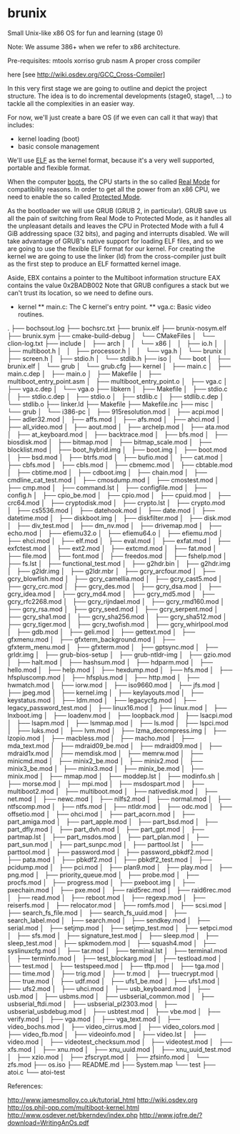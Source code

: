 # brunix
Small Unix-like x86 OS for fun and learning (stage 0)

Note: We assume 386+ when we refer to x86 architecture.

Pre-requisites:
mtools
xorriso
grub
nasm
A proper cross compiler

here [see http://wiki.osdev.org/GCC_Cross-Compiler]

In this very first stage we are going to outline and depict the project structure. The idea is to do incremental developments (stage0, stage1, ...) to tackle all the complexities in an easier way.

For now, we'll just create a bare OS (if we even can call it that way) that includes:
* kernel loading (boot)
* basic console management

We'll use [ELF](http://wiki.osdev.org/ELF) as the kernel format, because it's a very well supported, portable and flexible format.

When the computer [boots](http://wiki.osdev.org/System_Initialization_(x86)),
the CPU starts in the so called [Real Mode](http://wiki.osdev.org/Real_Mode) for compatibility reasons. In order
to get all the power from an x86 CPU, we need to enable the so called [Protected Mode](http://wiki.osdev.org/Protected_Mode).

As the bootloader we will use GRUB (GRUB 2, in particular). GRUB save us all the pain of switching from Real Mode to Protected Mode, as it handles
all the unpleasant details and leaves the CPU in Protected Mode with a full 4 GiB addressing space (32 bits),
and paging and interrupts disabled.
We will take advantage of GRUB's native support for loading ELF files, and so we are going to use the flexible ELF format for our kernel.
For creating the kernel we are going to use the linker (ld) from the cross-compiler just built as the first step
to produce an ELF formatted kernel image.



Aside,
EBX contains a pointer to the Multiboot information structure
EAX contains the value 0x2BADB002
Note that GRUB configures a stack but we can't trust its location, so we need to define ours.



* kernel
** main.c: The C kernel's entry point.
** vga.c: Basic video routines.


.
├── bochsout.log
├── bochsrc.txt
├── brunix.elf
├── brunix-nosym.elf
├── brunix.sym
├── cmake-build-debug
│   └── CMakeFiles
│       └── clion-log.txt
├── include
│   ├── arch
│   │   └── x86
│   │       ├── io.h
│   │       ├── multiboot.h
│   │       ├── processor.h
│   │       └── vga.h
│   └── brunix
│       ├── screen.h
│       ├── stdio.h
│       └── stdlib.h
├── iso
│   └── boot
│       ├── brunix.elf
│       └── grub
│           └── grub.cfg
├── kernel
│   ├── main.c
│   ├── main.c.dep
│   ├── main.o
│   ├── Makefile
│   ├── multiboot_entry_point.asm
│   ├── multiboot_entry_point.o
│   ├── vga.c
│   ├── vga.c.dep
│   └── vga.o
├── libkern
│   ├── Makefile
│   ├── stdio.c
│   ├── stdio.c.dep
│   ├── stdio.o
│   ├── stdlib.c
│   ├── stdlib.c.dep
│   └── stdlib.o
├── linker.ld
├── Makefile
├── Makefile.inc
├── misc
│   └── grub
│       └── i386-pc
│           ├── 915resolution.mod
│           ├── acpi.mod
│           ├── adler32.mod
│           ├── affs.mod
│           ├── afs.mod
│           ├── ahci.mod
│           ├── all_video.mod
│           ├── aout.mod
│           ├── archelp.mod
│           ├── ata.mod
│           ├── at_keyboard.mod
│           ├── backtrace.mod
│           ├── bfs.mod
│           ├── biosdisk.mod
│           ├── bitmap.mod
│           ├── bitmap_scale.mod
│           ├── blocklist.mod
│           ├── boot_hybrid.img
│           ├── boot.img
│           ├── boot.mod
│           ├── bsd.mod
│           ├── btrfs.mod
│           ├── bufio.mod
│           ├── cat.mod
│           ├── cbfs.mod
│           ├── cbls.mod
│           ├── cbmemc.mod
│           ├── cbtable.mod
│           ├── cbtime.mod
│           ├── cdboot.img
│           ├── chain.mod
│           ├── cmdline_cat_test.mod
│           ├── cmosdump.mod
│           ├── cmostest.mod
│           ├── cmp.mod
│           ├── command.lst
│           ├── configfile.mod
│           ├── config.h
│           ├── cpio_be.mod
│           ├── cpio.mod
│           ├── cpuid.mod
│           ├── crc64.mod
│           ├── cryptodisk.mod
│           ├── crypto.lst
│           ├── crypto.mod
│           ├── cs5536.mod
│           ├── datehook.mod
│           ├── date.mod
│           ├── datetime.mod
│           ├── diskboot.img
│           ├── diskfilter.mod
│           ├── disk.mod
│           ├── div_test.mod
│           ├── dm_nv.mod
│           ├── drivemap.mod
│           ├── echo.mod
│           ├── efiemu32.o
│           ├── efiemu64.o
│           ├── efiemu.mod
│           ├── ehci.mod
│           ├── elf.mod
│           ├── eval.mod
│           ├── exfat.mod
│           ├── exfctest.mod
│           ├── ext2.mod
│           ├── extcmd.mod
│           ├── fat.mod
│           ├── file.mod
│           ├── font.mod
│           ├── freedos.mod
│           ├── fshelp.mod
│           ├── fs.lst
│           ├── functional_test.mod
│           ├── g2hdr.bin
│           ├── g2hdr.img
│           ├── g2ldr.img
│           ├── g2ldr.mbr
│           ├── gcry_arcfour.mod
│           ├── gcry_blowfish.mod
│           ├── gcry_camellia.mod
│           ├── gcry_cast5.mod
│           ├── gcry_crc.mod
│           ├── gcry_des.mod
│           ├── gcry_dsa.mod
│           ├── gcry_idea.mod
│           ├── gcry_md4.mod
│           ├── gcry_md5.mod
│           ├── gcry_rfc2268.mod
│           ├── gcry_rijndael.mod
│           ├── gcry_rmd160.mod
│           ├── gcry_rsa.mod
│           ├── gcry_seed.mod
│           ├── gcry_serpent.mod
│           ├── gcry_sha1.mod
│           ├── gcry_sha256.mod
│           ├── gcry_sha512.mod
│           ├── gcry_tiger.mod
│           ├── gcry_twofish.mod
│           ├── gcry_whirlpool.mod
│           ├── gdb.mod
│           ├── geli.mod
│           ├── gettext.mod
│           ├── gfxmenu.mod
│           ├── gfxterm_background.mod
│           ├── gfxterm_menu.mod
│           ├── gfxterm.mod
│           ├── gptsync.mod
│           ├── grldr.img
│           ├── grub-bios-setup
│           ├── grub-ntldr-img
│           ├── gzio.mod
│           ├── halt.mod
│           ├── hashsum.mod
│           ├── hdparm.mod
│           ├── hello.mod
│           ├── help.mod
│           ├── hexdump.mod
│           ├── hfs.mod
│           ├── hfspluscomp.mod
│           ├── hfsplus.mod
│           ├── http.mod
│           ├── hwmatch.mod
│           ├── iorw.mod
│           ├── iso9660.mod
│           ├── jfs.mod
│           ├── jpeg.mod
│           ├── kernel.img
│           ├── keylayouts.mod
│           ├── keystatus.mod
│           ├── ldm.mod
│           ├── legacycfg.mod
│           ├── legacy_password_test.mod
│           ├── linux16.mod
│           ├── linux.mod
│           ├── lnxboot.img
│           ├── loadenv.mod
│           ├── loopback.mod
│           ├── lsacpi.mod
│           ├── lsapm.mod
│           ├── lsmmap.mod
│           ├── ls.mod
│           ├── lspci.mod
│           ├── luks.mod
│           ├── lvm.mod
│           ├── lzma_decompress.img
│           ├── lzopio.mod
│           ├── macbless.mod
│           ├── macho.mod
│           ├── mda_text.mod
│           ├── mdraid09_be.mod
│           ├── mdraid09.mod
│           ├── mdraid1x.mod
│           ├── memdisk.mod
│           ├── memrw.mod
│           ├── minicmd.mod
│           ├── minix2_be.mod
│           ├── minix2.mod
│           ├── minix3_be.mod
│           ├── minix3.mod
│           ├── minix_be.mod
│           ├── minix.mod
│           ├── mmap.mod
│           ├── moddep.lst
│           ├── modinfo.sh
│           ├── morse.mod
│           ├── mpi.mod
│           ├── msdospart.mod
│           ├── multiboot2.mod
│           ├── multiboot.mod
│           ├── nativedisk.mod
│           ├── net.mod
│           ├── newc.mod
│           ├── nilfs2.mod
│           ├── normal.mod
│           ├── ntfscomp.mod
│           ├── ntfs.mod
│           ├── ntldr.mod
│           ├── odc.mod
│           ├── offsetio.mod
│           ├── ohci.mod
│           ├── part_acorn.mod
│           ├── part_amiga.mod
│           ├── part_apple.mod
│           ├── part_bsd.mod
│           ├── part_dfly.mod
│           ├── part_dvh.mod
│           ├── part_gpt.mod
│           ├── partmap.lst
│           ├── part_msdos.mod
│           ├── part_plan.mod
│           ├── part_sun.mod
│           ├── part_sunpc.mod
│           ├── parttool.lst
│           ├── parttool.mod
│           ├── password.mod
│           ├── password_pbkdf2.mod
│           ├── pata.mod
│           ├── pbkdf2.mod
│           ├── pbkdf2_test.mod
│           ├── pcidump.mod
│           ├── pci.mod
│           ├── plan9.mod
│           ├── play.mod
│           ├── png.mod
│           ├── priority_queue.mod
│           ├── probe.mod
│           ├── procfs.mod
│           ├── progress.mod
│           ├── pxeboot.img
│           ├── pxechain.mod
│           ├── pxe.mod
│           ├── raid5rec.mod
│           ├── raid6rec.mod
│           ├── read.mod
│           ├── reboot.mod
│           ├── regexp.mod
│           ├── reiserfs.mod
│           ├── relocator.mod
│           ├── romfs.mod
│           ├── scsi.mod
│           ├── search_fs_file.mod
│           ├── search_fs_uuid.mod
│           ├── search_label.mod
│           ├── search.mod
│           ├── sendkey.mod
│           ├── serial.mod
│           ├── setjmp.mod
│           ├── setjmp_test.mod
│           ├── setpci.mod
│           ├── sfs.mod
│           ├── signature_test.mod
│           ├── sleep.mod
│           ├── sleep_test.mod
│           ├── spkmodem.mod
│           ├── squash4.mod
│           ├── syslinuxcfg.mod
│           ├── tar.mod
│           ├── terminal.lst
│           ├── terminal.mod
│           ├── terminfo.mod
│           ├── test_blockarg.mod
│           ├── testload.mod
│           ├── test.mod
│           ├── testspeed.mod
│           ├── tftp.mod
│           ├── tga.mod
│           ├── time.mod
│           ├── trig.mod
│           ├── tr.mod
│           ├── truecrypt.mod
│           ├── true.mod
│           ├── udf.mod
│           ├── ufs1_be.mod
│           ├── ufs1.mod
│           ├── ufs2.mod
│           ├── uhci.mod
│           ├── usb_keyboard.mod
│           ├── usb.mod
│           ├── usbms.mod
│           ├── usbserial_common.mod
│           ├── usbserial_ftdi.mod
│           ├── usbserial_pl2303.mod
│           ├── usbserial_usbdebug.mod
│           ├── usbtest.mod
│           ├── vbe.mod
│           ├── verify.mod
│           ├── vga.mod
│           ├── vga_text.mod
│           ├── video_bochs.mod
│           ├── video_cirrus.mod
│           ├── video_colors.mod
│           ├── video_fb.mod
│           ├── videoinfo.mod
│           ├── video.lst
│           ├── video.mod
│           ├── videotest_checksum.mod
│           ├── videotest.mod
│           ├── xfs.mod
│           ├── xnu.mod
│           ├── xnu_uuid.mod
│           ├── xnu_uuid_test.mod
│           ├── xzio.mod
│           ├── zfscrypt.mod
│           ├── zfsinfo.mod
│           └── zfs.mod
├── os.iso
├── README.md
├── System.map
└── test
    ├── atoi.c
    └── atoi-test


References:

http://www.jamesmolloy.co.uk/tutorial_html
http://wiki.osdev.org
http://os.phil-opp.com/multiboot-kernel.html
http://www.osdever.net/bkerndev/index.php
http://www.jofre.de/?download=WritingAnOs.pdf

